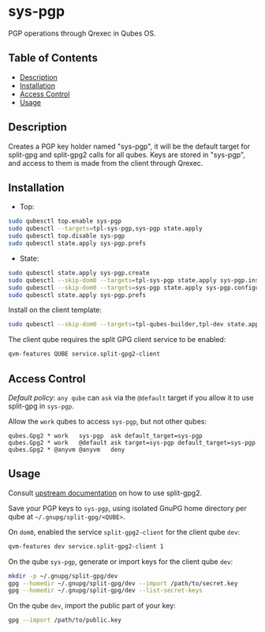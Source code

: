 # sys-pgp

PGP operations through Qrexec in Qubes OS.

## Table of Contents

* [Description](#description)
* [Installation](#installation)
* [Access Control](#access-control)
* [Usage](#usage)

## Description

Creates a PGP key holder named "sys-pgp", it will be the default target for
split-gpg and split-gpg2 calls for all qubes. Keys are stored in "sys-pgp",
and access to them is made from the client through Qrexec.

## Installation

- Top:
```sh
sudo qubesctl top.enable sys-pgp
sudo qubesctl --targets=tpl-sys-pgp,sys-pgp state.apply
sudo qubesctl top.disable sys-pgp
sudo qubesctl state.apply sys-pgp.prefs
```

- State:
<!-- pkg:begin:post-install -->
```sh
sudo qubesctl state.apply sys-pgp.create
sudo qubesctl --skip-dom0 --targets=tpl-sys-pgp state.apply sys-pgp.install
sudo qubesctl --skip-dom0 --targets=sys-pgp state.apply sys-pgp.configure
sudo qubesctl state.apply sys-pgp.prefs
```
<!-- pkg:end:post-install -->

Install on the client template:
```sh
sudo qubesctl --skip-dom0 --targets=tpl-qubes-builder,tpl-dev state.apply sys-pgp.install-client
```

The client qube requires the split GPG client service to be enabled:
```sh
qvm-features QUBE service.split-gpg2-client
```

## Access Control

_Default policy_: `any qube` can `ask` via the `@default` target if you allow
it to use split-gpg in `sys-pgp`.

Allow the `work` qubes to access `sys-pgp`, but not other qubes:
```qrexecpolicy
qubes.Gpg2 * work   sys-pgp  ask default_target=sys-pgp
qubes.Gpg2 * work   @default ask target=sys-pgp default_target=sys-pgp
qubes.Gpg2 * @anyvm @anyvm   deny
```

## Usage

Consult [upstream documentation](https://github.com/QubesOS/qubes-app-linux-split-gpg2)
on how to use split-gpg2.

Save your PGP keys to `sys-pgp`, using isolated GnuPG home directory per qube
at `~/.gnupg/split-gpg/<QUBE>`.

On `dom0`, enabled the service `split-gpg2-client` for the client qube `dev`:
```sh
qvm-features dev service.split-gpg2-client 1
```

On the qube `sys-pgp`, generate or import keys for the client qube `dev`:
```sh
mkdir -p ~/.gnupg/split-gpg/dev
gpg --homedir ~/.gnupg/split-gpg/dev --import /path/to/secret.key
gpg --homedir ~/.gnupg/split-gpg/dev --list-secret-keys
```

On the qube `dev`, import the public part of your key:
```sh
gpg --import /path/to/public.key
```
